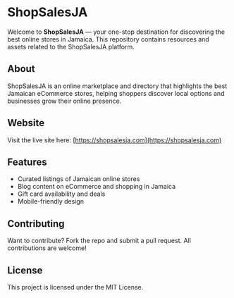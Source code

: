 # ShopSalesJA

Welcome to **ShopSalesJA** — your one-stop destination for discovering the best online stores in Jamaica. This repository contains resources and assets related to the ShopSalesJA platform.

## About

ShopSalesJA is an online marketplace and directory that highlights the best Jamaican eCommerce stores, helping shoppers discover local options and businesses grow their online presence.

## Website

Visit the live site here: [https://shopsalesja.com](https://shopsalesja.com)

## Features

- Curated listings of Jamaican online stores
- Blog content on eCommerce and shopping in Jamaica
- Gift card availability and deals
- Mobile-friendly design

## Contributing

Want to contribute? Fork the repo and submit a pull request. All contributions are welcome!

## License

This project is licensed under the MIT License.
